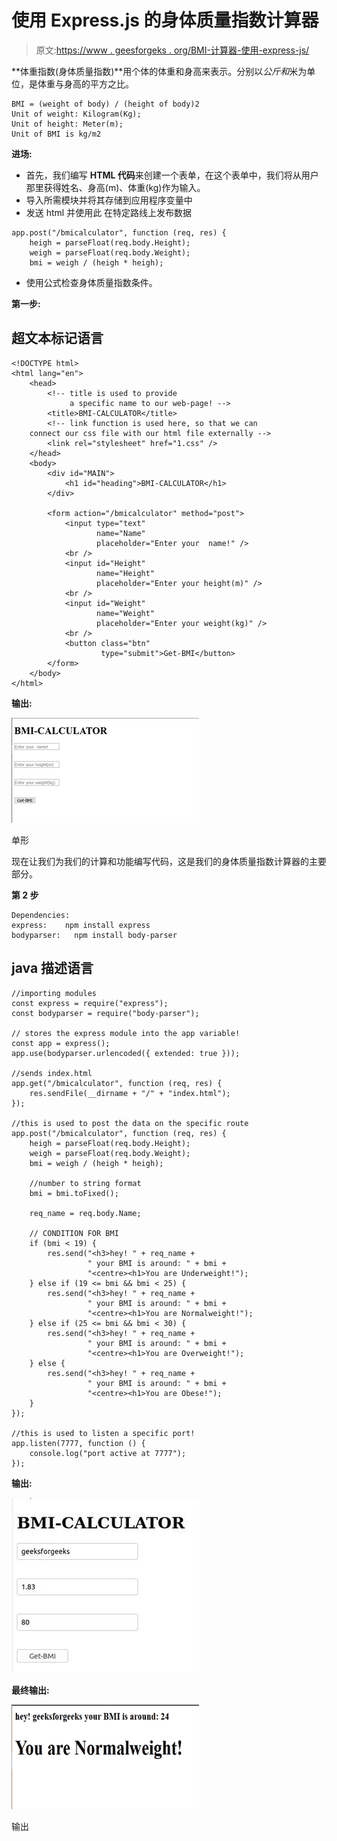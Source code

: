 # 使用 Express.js 的身体质量指数计算器

> 原文:[https://www . geesforgeks . org/BMI-计算器-使用-express-js/](https://www.geeksforgeeks.org/bmi-calculator-using-express-js/)

**体重指数(身体质量指数)**用个体的体重和身高来表示。分别以*公斤和*米为单位，是体重与身高的平方之比。

```
BMI = (weight of body) / (height of body)2
Unit of weight: Kilogram(Kg);
Unit of height: Meter(m);
Unit of BMI is kg/m2
```

**进场:**

*   首先，我们编写 **HTML 代码**来创建一个表单，在这个表单中，我们将从用户那里获得姓名、身高(m)、体重(kg)作为输入。
*   导入所需模块并将其存储到应用程序变量中
*   发送 html 并使用此
    在特定路线上发布数据

```
app.post("/bmicalculator", function (req, res) {
    heigh = parseFloat(req.body.Height);
    weigh = parseFloat(req.body.Weight);
    bmi = weigh / (heigh * heigh);
```

*   使用公式检查身体质量指数条件。

**第一步:**

## 超文本标记语言

```
<!DOCTYPE html>
<html lang="en">
    <head>
        <!-- title is used to provide
             a specific name to our web-page! -->
        <title>BMI-CALCULATOR</title>
        <!-- link function is used here, so that we can
    connect our css file with our html file externally -->
        <link rel="stylesheet" href="1.css" />
    </head>
    <body>
        <div id="MAIN">
            <h1 id="heading">BMI-CALCULATOR</h1>
        </div>

        <form action="/bmicalculator" method="post">
            <input type="text"
                   name="Name"
                   placeholder="Enter your  name!" />
            <br />
            <input id="Height"
                   name="Height"
                   placeholder="Enter your height(m)" />
            <br />
            <input id="Weight"
                   name="Weight"
                   placeholder="Enter your weight(kg)" />
            <br />
            <button class="btn"
                    type="submit">Get-BMI</button>
        </form>
    </body>
</html>
```

**输出:**

![](img/db60e0ec16beae73a554878dca0b9cd1.png)

单形

现在让我们为我们的计算和功能编写代码，这是我们的身体质量指数计算器的主要部分。

**第 2 步**

```
Dependencies: 
express:    npm install express
bodyparser:   npm install body-parser
```

## java 描述语言

```
//importing modules
const express = require("express");
const bodyparser = require("body-parser");

// stores the express module into the app variable!
const app = express();
app.use(bodyparser.urlencoded({ extended: true }));

//sends index.html
app.get("/bmicalculator", function (req, res) {
    res.sendFile(__dirname + "/" + "index.html");
});

//this is used to post the data on the specific route
app.post("/bmicalculator", function (req, res) {
    heigh = parseFloat(req.body.Height);
    weigh = parseFloat(req.body.Weight);
    bmi = weigh / (heigh * heigh);

    //number to string format
    bmi = bmi.toFixed();

    req_name = req.body.Name;

    // CONDITION FOR BMI
    if (bmi < 19) {
        res.send("<h3>hey! " + req_name +
                 " your BMI is around: " + bmi +
                 "<centre><h1>You are Underweight!");
    } else if (19 <= bmi && bmi < 25) {
        res.send("<h3>hey! " + req_name +
                 " your BMI is around: " + bmi +
                 "<centre><h1>You are Normalweight!");
    } else if (25 <= bmi && bmi < 30) {
        res.send("<h3>hey! " + req_name +
                 " your BMI is around: " + bmi +
                 "<centre><h1>You are Overweight!");
    } else {
        res.send("<h3>hey! " + req_name +
                 " your BMI is around: " + bmi +
                 "<centre><h1>You are Obese!");
    }
});

//this is used to listen a specific port!
app.listen(7777, function () {
    console.log("port active at 7777");
});
```

**输出:**

![](img/b80925b995aae078d0b2878ca99887f7.png)

**最终输出:**

![](img/51036446d94b9e771be303f40bc0f38c.png)

输出